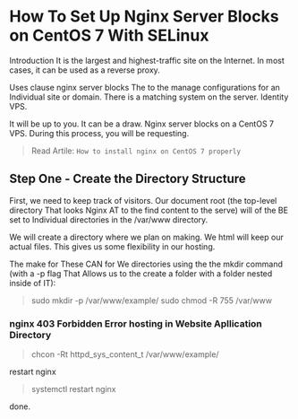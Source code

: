 # How To Set Up Nginx Server Blocks on CentOS 7 With SELinux

Introduction
It is the largest and highest-traffic site on the Internet. In most cases, it can be used as a reverse proxy.

Uses clause nginx  server blocks The  to the manage configurations for an Individual site or domain. There is a matching system on the server. Identity VPS.

It will be up to you. It can be a draw.
Nginx server blocks on a CentOS 7 VPS. During this process, you will be requesting.

> Read Artile: `How to install nginx on CentOS 7 properly`

## Step One - Create the Directory Structure

First, we need to keep track of visitors.
Our  document root  (the top-level directory That looks Nginx AT to the find content to the serve) will of the BE set to Individual directories in the  /var/www directory. 

We will create a directory where we plan on making.
We  html will keep our actual files. This gives us some flexibility in our hosting.

The make for These CAN for We directories using the the  mkdir command (with a  -p flag That Allows us to the create a folder with a folder nested inside of IT):
> sudo mkdir -p /var/www/example/
> sudo chmod -R 755 /var/www

### nginx 403 Forbidden Error hosting in Website Apllication Directory

> chcon -Rt httpd_sys_content_t /var/www/example/

restart nginx

> systemctl restart nginx

done.
